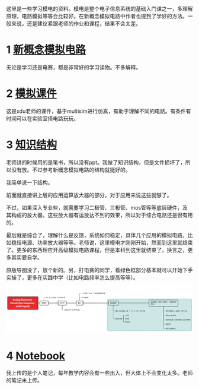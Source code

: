 这里是一些学习模电的资料。模电是整个电子信息系统的基础入门课之一，多理解原理，电路模拟等等会比较好。在新概念模拟电路中作者也提到了学好的方法。一般来说，还是建议紧跟老师的作业和课程，结果不会太差。



# 1 [新概念模拟电路](新概念modian.zip)

无论是学习还是电赛，都是非常好的学习读物。不多解释。



# 2 [模拟课件](模电仿真课件(西电专用)/)

这是xdu老师的课件，基于multisim进行仿真，有助于理解不同的电路。有条件有时间可以在实验室搭电路玩玩。



# 3 [知识结构](Analog%20Electronic%20Circuit%20(low%20frequency%20small%20signal).xmind)

老师讲的时候用的是笔书，所以没有ppt。我做了知识结构，但是文件损坏了，所以没有放。不过参考新概念模拟电路的结构就挺好的。



我简单说一下结构。

前面就直接讲上层的应用运算放大器的部分，对于应用来说这些就够了。

不过，如果深入专业些，就需要学习二极管、三极管、mos管等等底层硬件，及其构成的放大器。这些放大器有运放达不到的效果，所以对于综合电路还是很有用的。

最后就是综合了，理解什么是反馈，系统如何稳定，具体几个应用的模拟电路，比如稳恒电源、功率放大器等等。老师说，这里模电才刚刚开始，然而到这里就结束了。更多的东西理应开高级模拟电路课程，但是本科到这里就结束了。换言之，更多其实要自学。



原版导图没了，放个新的。另，打电赛的同学，看绿色框部分基本就可以开始下手实操了，更多在实践中学（比如电路频率怎么提高等等）。

![image-20220907162902532](README.assets/image-20220907162902532.png)

# 4 [Notebook](Notebook.pdf)

我上传的是个人笔记，每年教学内容会有一些出入，但大体上不会变化太多。老师的笔记未上传。
